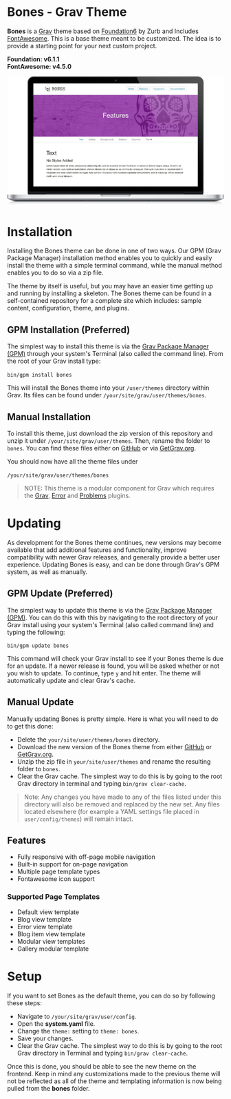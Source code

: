 # Bones - Grav Theme

**Bones** is a [Grav](http://getgrav.org) theme based on [Foundation6](http://foundation.zurb.com/) by Zurb and Includes [FontAwesome](https://fortawesome.github.io/Font-Awesome/). This is a base theme meant to be customized. The idea is to provide a starting point for your next custom project.

**Foundation: v6.1.1**  
**FontAwesome: v4.5.0**

![Bones Screenshot](bones-macbook-pro.png)


# Installation

Installing the Bones theme can be done in one of two ways. Our GPM (Grav Package Manager) installation method enables you to quickly and easily install the theme with a simple terminal command, while the manual method enables you to do so via a zip file. 

The theme by itself is useful, but you may have an easier time getting up and running by installing a skeleton. The Bones theme can be found in a self-contained repository for a complete site which includes: sample content, configuration, theme, and plugins.

## GPM Installation (Preferred)

The simplest way to install this theme is via the [Grav Package Manager (GPM)](http://learn.getgrav.org/advanced/grav-gpm) through your system's Terminal (also called the command line).  From the root of your Grav install type:

`bin/gpm install bones`

This will install the Bones theme into your `/user/themes` directory within Grav. Its files can be found under `/your/site/grav/user/themes/bones`.

## Manual Installation

To install this theme, just download the zip version of this repository and unzip it under `/your/site/grav/user/themes`. Then, rename the folder to `bones`. You can find these files either on [GitHub](https://github.com/getgrav/grav-theme-bones) or via [GetGrav.org](http://getgrav.org/downloads/themes).

You should now have all the theme files under

`/your/site/grav/user/themes/bones`

> NOTE: This theme is a modular component for Grav which requires the [Grav](http://github.com/getgrav/grav), [Error](https://github.com/getgrav/grav-theme-error) and [Problems](https://github.com/getgrav/grav-plugin-problems) plugins.

# Updating

As development for the Bones theme continues, new versions may become available that add additional features and functionality, improve compatibility with newer Grav releases, and generally provide a better user experience. Updating Bones is easy, and can be done through Grav's GPM system, as well as manually.

## GPM Update (Preferred)

The simplest way to update this theme is via the [Grav Package Manager (GPM)](http://learn.getgrav.org/advanced/grav-gpm). You can do this with this by navigating to the root directory of your Grav install using your system's Terminal (also called command line) and typing the following:

    bin/gpm update bones

This command will check your Grav install to see if your Bones theme is due for an update. If a newer release is found, you will be asked whether or not you wish to update. To continue, type `y` and hit enter. The theme will automatically update and clear Grav's cache.

## Manual Update

Manually updating Bones is pretty simple. Here is what you will need to do to get this done:

* Delete the `your/site/user/themes/bones` directory.
* Download the new version of the Bones theme from either [GitHub](https://github.com/getgrav/grav-theme-bones) or [GetGrav.org](http://getgrav.org/downloads/themes#extras).
* Unzip the zip file in `your/site/user/themes` and rename the resulting folder to `bones`.
* Clear the Grav cache. The simplest way to do this is by going to the root Grav directory in terminal and typing `bin/grav clear-cache`.

> Note: Any changes you have made to any of the files listed under this directory will also be removed and replaced by the new set. Any files located elsewhere (for example a YAML settings file placed in `user/config/themes`) will remain intact.

## Features

* Fully responsive with off-page mobile navigation
* Built-in support for on-page navigation
* Multiple page template types
* Fontawesome icon support

### Supported Page Templates

* Default view template
* Blog view template
* Error view template
* Blog item view template
* Modular view templates
* Gallery modular template

# Setup

If you want to set Bones as the default theme, you can do so by following these steps:

* Navigate to `/your/site/grav/user/config`.
* Open the **system.yaml** file.
* Change the `theme:` setting to `theme: bones`.
* Save your changes.
* Clear the Grav cache. The simplest way to do this is by going to the root Grav directory in Terminal and typing `bin/grav clear-cache`.

Once this is done, you should be able to see the new theme on the frontend. Keep in mind any customizations made to the previous theme will not be reflected as all of the theme and templating information is now being pulled from the **bones** folder.
